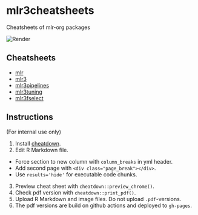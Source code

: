 # mlr3cheatsheets

Cheatsheets of mlr-org packages

<!-- badges: start -->
![Render](https://github.com/mlr-org/mlr3cheatsheets/workflows/render/badge.svg?branch=master)
<!-- badges: end -->

## Cheatsheets

- [mlr](https://cheatsheets.mlr-org.com/mlr.pdf)
- [mlr3](https://cheatsheets.mlr-org.com/mlr3.pdf)
- [mlr3pipelines](https://cheatsheets.mlr-org.com/mlr3pipelines.pdf)
- [mlr3tuning](https://cheatsheets.mlr-org.com/mlr3tuning.pdf)
- [mlr3fselect](https://cheatsheets.mlr-org.com/mlr3fselect.pdf)

## Instructions

(For internal use only)

1. Install [cheatdown](https://github.com/be-marc/cheatdown).
2. Edit R Markdown file.
  * Force section to new column with `column_breaks` in yml header.
  * Add second page with `<div class="page_break"></div>`.
  * Use `results='hide'` for executable code chunks.
3. Preview cheat sheet with `cheatdown::preview_chrome()`.
4. Check pdf version with `cheatdown::print_pdf()`.
5. Upload R Markdown and image files. Do not upload `.pdf`-versions.
6. The pdf versions are build on github actions and deployed to `gh-pages`.
